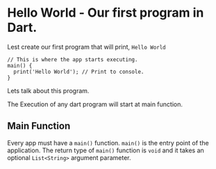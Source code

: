 #  Hello World - Our first program in Dart.

Lest create our first program that will print, ```Hello World```

```
// This is where the app starts executing.
main() {
  print('Hello World'); // Print to console.
}
```

Lets talk about this program. 

The Execution of any dart program will start at main function.

## Main Function

Every app must have a ```main()``` function. ```main()``` is the entry point of the application. The return type of ```main()``` function is ```void``` and it takes an optional  ```List<String>``` argument parameter.



